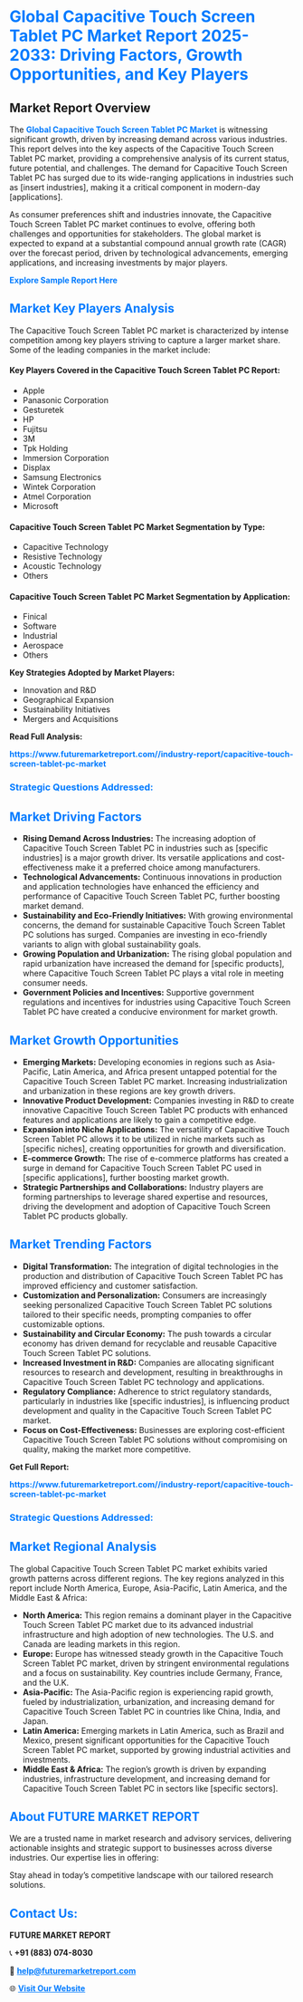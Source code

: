 <h1 style="color: #007BFF;">Global Capacitive Touch Screen Tablet PC Market Report 2025-2033: Driving Factors, Growth Opportunities, and Key Players</h1>

<section id="overview">
<h2>Market Report Overview</h2>
<p>The <a href="https://www.futuremarketreport.com//industry-report/capacitive-touch-screen-tablet-pc-market" style="color: #007BFF; text-decoration: none;"><strong>Global Capacitive Touch Screen Tablet PC Market</strong></a> is witnessing significant growth, driven by increasing demand across various industries. This report delves into the key aspects of the Capacitive Touch Screen Tablet PC market, providing a comprehensive analysis of its current status, future potential, and challenges. The demand for Capacitive Touch Screen Tablet PC has surged due to its wide-ranging applications in industries such as [insert industries], making it a critical component in modern-day [applications].</p>
<p>As consumer preferences shift and industries innovate, the Capacitive Touch Screen Tablet PC market continues to evolve, offering both challenges and opportunities for stakeholders. The global market is expected to expand at a substantial compound annual growth rate (CAGR) over the forecast period, driven by technological advancements, emerging applications, and increasing investments by major players.</p>
</section>

<section id="overview">
<p><a href="https://www.futuremarketreport.com//request-sample/reportId=76441" style="color: #007BFF; text-decoration: none;"><strong>Explore Sample Report Here</strong></a></p>
</section>

<section id="key-players">
<h2 style="color: #007BFF;">Market Key Players Analysis</h2>
<p>The Capacitive Touch Screen Tablet PC market is characterized by intense competition among key players striving to capture a larger market share. Some of the leading companies in the market include:</p>
<h4>Key Players Covered in the Capacitive Touch Screen Tablet PC Report:</h4>
<ul><li>Apple</li><li>Panasonic Corporation</li><li>Gesturetek</li><li>HP</li><li>Fujitsu</li><li>3M</li><li>Tpk Holding</li><li>Immersion Corporation</li><li>Displax</li><li>Samsung Electronics</li><li>Wintek Corporation</li><li>Atmel Corporation</li><li>Microsoft</li></ul>
<h4>Capacitive Touch Screen Tablet PC Market Segmentation by Type:</h4>
<ul><li>Capacitive Technology</li><li>Resistive Technology</li><li>Acoustic Technology</li><li>Others</li></ul>

<h4>Capacitive Touch Screen Tablet PC Market Segmentation by Application:</h4>
<ul><li>Finical</li><li>Software</li><li>Industrial</li><li>Aerospace</li><li>Others</li></ul>
<p><strong>Key Strategies Adopted by Market Players:</strong></p>
<ul>
<li>Innovation and R&D</li>
<li>Geographical Expansion</li>
<li>Sustainability Initiatives</li>
<li>Mergers and Acquisitions</li>
</ul>
</section>

<section>
<p><strong>Read Full Analysis: </strong></p><a href="https://www.futuremarketreport.com//industry-report/capacitive-touch-screen-tablet-pc-market" style="color: #007BFF; text-decoration: none;"><strong>https://www.futuremarketreport.com//industry-report/capacitive-touch-screen-tablet-pc-market</strong></a>
<h3 style="color: #007BFF;">Strategic Questions Addressed:</h3>
</section>

<section id="driving-factors">
<h2 style="color: #007BFF;">Market Driving Factors</h2>
<ul>
<li><strong>Rising Demand Across Industries:</strong> The increasing adoption of Capacitive Touch Screen Tablet PC in industries such as [specific industries] is a major growth driver. Its versatile applications and cost-effectiveness make it a preferred choice among manufacturers.</li>
<li><strong>Technological Advancements:</strong> Continuous innovations in production and application technologies have enhanced the efficiency and performance of Capacitive Touch Screen Tablet PC, further boosting market demand.</li>
<li><strong>Sustainability and Eco-Friendly Initiatives:</strong> With growing environmental concerns, the demand for sustainable Capacitive Touch Screen Tablet PC solutions has surged. Companies are investing in eco-friendly variants to align with global sustainability goals.</li>
<li><strong>Growing Population and Urbanization:</strong> The rising global population and rapid urbanization have increased the demand for [specific products], where Capacitive Touch Screen Tablet PC plays a vital role in meeting consumer needs.</li>
<li><strong>Government Policies and Incentives:</strong> Supportive government regulations and incentives for industries using Capacitive Touch Screen Tablet PC have created a conducive environment for market growth.</li>
</ul>
</section>

<section id="growth-opportunities">
<h2 style="color: #007BFF;">Market Growth Opportunities</h2>
<ul>
<li><strong>Emerging Markets:</strong> Developing economies in regions such as Asia-Pacific, Latin America, and Africa present untapped potential for the Capacitive Touch Screen Tablet PC market. Increasing industrialization and urbanization in these regions are key growth drivers.</li>
<li><strong>Innovative Product Development:</strong> Companies investing in R&D to create innovative Capacitive Touch Screen Tablet PC products with enhanced features and applications are likely to gain a competitive edge.</li>
<li><strong>Expansion into Niche Applications:</strong> The versatility of Capacitive Touch Screen Tablet PC allows it to be utilized in niche markets such as [specific niches], creating opportunities for growth and diversification.</li>
<li><strong>E-commerce Growth:</strong> The rise of e-commerce platforms has created a surge in demand for Capacitive Touch Screen Tablet PC used in [specific applications], further boosting market growth.</li>
<li><strong>Strategic Partnerships and Collaborations:</strong> Industry players are forming partnerships to leverage shared expertise and resources, driving the development and adoption of Capacitive Touch Screen Tablet PC products globally.</li>
</ul>
</section>

<section id="trending-factors">
<h2 style="color: #007BFF;">Market Trending Factors</h2>
<ul>
<li><strong>Digital Transformation:</strong> The integration of digital technologies in the production and distribution of Capacitive Touch Screen Tablet PC has improved efficiency and customer satisfaction.</li>
<li><strong>Customization and Personalization:</strong> Consumers are increasingly seeking personalized Capacitive Touch Screen Tablet PC solutions tailored to their specific needs, prompting companies to offer customizable options.</li>
<li><strong>Sustainability and Circular Economy:</strong> The push towards a circular economy has driven demand for recyclable and reusable Capacitive Touch Screen Tablet PC solutions.</li>
<li><strong>Increased Investment in R&D:</strong> Companies are allocating significant resources to research and development, resulting in breakthroughs in Capacitive Touch Screen Tablet PC technology and applications.</li>
<li><strong>Regulatory Compliance:</strong> Adherence to strict regulatory standards, particularly in industries like [specific industries], is influencing product development and quality in the Capacitive Touch Screen Tablet PC market.</li>
<li><strong>Focus on Cost-Effectiveness:</strong> Businesses are exploring cost-efficient Capacitive Touch Screen Tablet PC solutions without compromising on quality, making the market more competitive.</li>
</ul>
</section>

<section>
<p><strong>Get Full Report: </strong></p><a href="https://www.futuremarketreport.com//industry-report/capacitive-touch-screen-tablet-pc-market" style="color: #007BFF; text-decoration: none;"><strong>https://www.futuremarketreport.com//industry-report/capacitive-touch-screen-tablet-pc-market</strong></a>
<h3 style="color: #007BFF;">Strategic Questions Addressed:</h3>
</section>


<section id="regional-analysis">
<h2 style="color: #007BFF;">Market Regional Analysis</h2>
<p>The global Capacitive Touch Screen Tablet PC market exhibits varied growth patterns across different regions. The key regions analyzed in this report include North America, Europe, Asia-Pacific, Latin America, and the Middle East & Africa:</p>
<ul>
<li><strong>North America:</strong> This region remains a dominant player in the Capacitive Touch Screen Tablet PC market due to its advanced industrial infrastructure and high adoption of new technologies. The U.S. and Canada are leading markets in this region.</li>
<li><strong>Europe:</strong> Europe has witnessed steady growth in the Capacitive Touch Screen Tablet PC market, driven by stringent environmental regulations and a focus on sustainability. Key countries include Germany, France, and the U.K.</li>
<li><strong>Asia-Pacific:</strong> The Asia-Pacific region is experiencing rapid growth, fueled by industrialization, urbanization, and increasing demand for Capacitive Touch Screen Tablet PC in countries like China, India, and Japan.</li>
<li><strong>Latin America:</strong> Emerging markets in Latin America, such as Brazil and Mexico, present significant opportunities for the Capacitive Touch Screen Tablet PC market, supported by growing industrial activities and investments.</li>
<li><strong>Middle East & Africa:</strong> The region’s growth is driven by expanding industries, infrastructure development, and increasing demand for Capacitive Touch Screen Tablet PC in sectors like [specific sectors].</li>
</ul>
</section>

<footer>
<h2 style="color: #007BFF;">About FUTURE MARKET REPORT</h2>
<p>We are a trusted name in market research and advisory services, delivering actionable insights and strategic support to businesses across diverse industries. Our expertise lies in offering:</p>

<p>Stay ahead in today’s competitive landscape with our tailored research solutions.</p>

<h2 style="color: #007BFF;">Contact Us:</h2>
<p><strong>FUTURE MARKET REPORT</strong></p>
<p>📞 <strong>+91 (883) 074-8030</strong></p>
<p>📧 <strong><a href="mailto:help@futuremarketreport.com" style="color: #007BFF;">help@futuremarketreport.com</a></strong></p>
<p>🌐 <strong><a href="https://www.futuremarketreport.com/" style="color: #007BFF;">Visit Our Website</a></strong></p>
</footer>